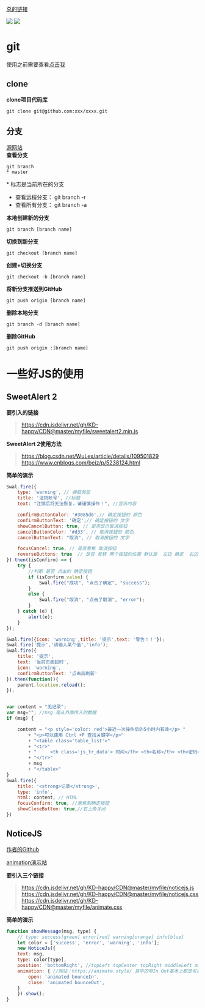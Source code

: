 [总的链接](https://cdn.jsdelivr.net/gh/KD-happy/CDN@master/)

[![](https://data.jsdelivr.com/v1/package/gh/KD-happy/CDN/badge)](https://www.jsdelivr.com/package/gh/KD-happy/CDN)
[![](https://kdlong.gitee.io/img/favicon.png)](https://cdn.jsdelivr.net/gh/KD-happy/CDN@master/)

# git

使用之前需要查看[点击我](https://blog.csdn.net/guankangqiang/article/details/80525539)


## clone

**clone项目代码库**
```git
git clone git@github.com:xxx/xxxx.git
```

## 分支
[源网站](https://www.jianshu.com/p/7ebb0286444f)  
**查看分支**

```git
git branch
* master
```
\* 标志是当前所在的分支
- 查看远程分支： git branch -r
- 查看所有分支： git branch -a

**本地创建新的分支**
```git
git branch [branch name]
```

**切换到新分支**
```git
git checkout [branch name]
```

**创建+切换分支**
```git
git checkout -b [branch name]
```

**将新分支推送到GitHub**
```git
git push origin [branch name]
```

**删除本地分支**
```git
git branch -d [branch name]
```

**删除GitHub**
```git
git push origin :[branch name]
```

# 一些好JS的使用

## SweetAlert 2

**要引入的链接**

> https://cdn.jsdelivr.net/gh/KD-happy/CDN@master/myfile/sweetalert2.min.js

**SweetAlert 2使用方法**

> https://blog.csdn.net/WuLex/article/details/109501829  
> https://www.cnblogs.com/beiz/p/5238124.html  

**简单的演示**

```javascript
Swal.fire({
    type: 'warning', // 弹框类型
    title: '注销帐号', //标题
    text: "注销后将无法恢复，请谨慎操作！", //显示内容            

    confirmButtonColor: '#3085d6',// 确定按钮的 颜色
    confirmButtonText: '确定',// 确定按钮的 文字
    showCancelButton: true, // 是否显示取消按钮
    cancelButtonColor: '#d33', // 取消按钮的 颜色
    cancelButtonText: "取消", // 取消按钮的 文字

    focusCancel: true, // 是否聚焦 取消按钮
    reverseButtons: true  // 是否 反转 两个按钮的位置 默认是  左边 确定  右边 取消
}).then((isConfirm) => {
    try {
        //判断 是否 点击的 确定按钮
        if (isConfirm.value) {
            Swal.fire("成功", "点击了确定", "success");
        }
        else {
            Swal.fire("取消", "点击了取消", "error");
        }
    } catch (e) {
        alert(e);
    }
});

Swal.fire({icon: 'warning',title: '提示',text: '警告！！'});
Swal.fire('提示','请输入某个值','info');
Swal.fire({
    title: '提示',
    text: '当前页面超时',
    icon: 'warning',
    confirmButtonText: '点击后刷新'
}).then(function(){
    parent.location.reload();
});


var content = "无记录";
var msg=""; //msg 是从外面传入的数据
if (msg) {

    content = "<p style='color: red'>最近一次操作后的5小时内有效</p> "
        + "<p>可以使用 Ctrl +F 查找关键字</p>"
        + "<table class='table_list'>"
        + "<tr>"
        + "     <th class='js_tr_data'> 时间</th> <th>名称</th> <th>密码</th>"
        + "</tr>"
        + msg
        + "</table>"
}
Swal.fire({
    title: '<strong>记录</strong>',
    type: 'info',
    html: content, // HTML
    focusConfirm: true, //聚焦到确定按钮
    showCloseButton: true,//右上角关闭
})
```


## NoticeJS

[作者的Github](https://github.com/alihesari/notice.js)

[animation演示站](https://animate.style/)

**要引入三个链接**

> https://cdn.jsdelivr.net/gh/KD-happy/CDN@master/myfile/noticejs.js  
> https://cdn.jsdelivr.net/gh/KD-happy/CDN@master/myfile/noticejs.css  
> https://cdn.jsdelivr.net/gh/KD-happy/CDN@master/myfile/animate.css  

**简单的演示**

```javascript
function showMessage(msg, type) {
    // type: success[green] error[red] warning[orange] info[blue]
    let color = ['success', 'error', 'warning', 'info'];
    new NoticeJs({
    text: msg,
    type: color[type],
    position: 'bottomRight', //topLeft topCenter topRight middleLeft middleCenter middleRight bottomLeft bottomCenter bottomRight
    animation: { //网站：https://animate.style/ 其中的带In Out基本上都是可以用的 但是要一一对应
        open: 'animated bounceIn',
        close: 'animated bounceOut',
    }
    }).show();
}
```
